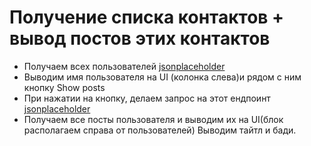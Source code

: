 #   Получение списка контактов + вывод постов этих контактов

*   Получаем всех пользователей [jsonplaceholder](https://jsonplaceholder.typicode.com/posts)
*   Выводим имя пользователя на UI (колонка слева)и рядом с ним кнопку Show posts
*   При нажатии на кнопку, делаем запрос на этот ендпоинт [jsonplaceholder](https://jsonplaceholder.typicode.com/posts?userId="ID")
*   Получаем все посты пользователя и выводим их на UI(блок располагаем справа от пользователей) Выводим тайтл и бади.
